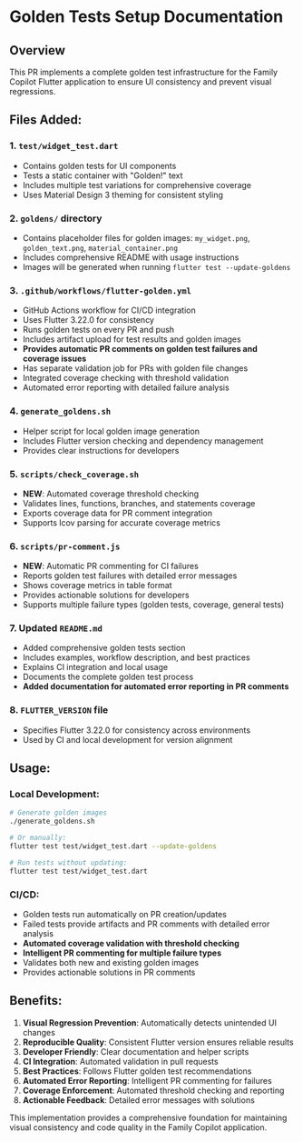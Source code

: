 # Golden Tests Setup Documentation

## Overview

This PR implements a complete golden test infrastructure for the Family Copilot Flutter application to ensure UI consistency and prevent visual regressions.

## Files Added:

### 1. `test/widget_test.dart`
- Contains golden tests for UI components
- Tests a static container with "Golden!" text
- Includes multiple test variations for comprehensive coverage
- Uses Material Design 3 theming for consistent styling

### 2. `goldens/` directory
- Contains placeholder files for golden images: `my_widget.png`, `golden_text.png`, `material_container.png`
- Includes comprehensive README with usage instructions
- Images will be generated when running `flutter test --update-goldens`

### 3. `.github/workflows/flutter-golden.yml`
- GitHub Actions workflow for CI/CD integration
- Uses Flutter 3.22.0 for consistency
- Runs golden tests on every PR and push
- Includes artifact upload for test results and golden images
- **Provides automatic PR comments on golden test failures and coverage issues**
- Has separate validation job for PRs with golden file changes
- Integrated coverage checking with threshold validation
- Automated error reporting with detailed failure analysis

### 4. `generate_goldens.sh`
- Helper script for local golden image generation
- Includes Flutter version checking and dependency management
- Provides clear instructions for developers

### 5. `scripts/check_coverage.sh`
- **NEW**: Automated coverage threshold checking
- Validates lines, functions, branches, and statements coverage
- Exports coverage data for PR comment integration
- Supports lcov parsing for accurate coverage metrics

### 6. `scripts/pr-comment.js`
- **NEW**: Automatic PR commenting for CI failures
- Reports golden test failures with detailed error messages
- Shows coverage metrics in table format
- Provides actionable solutions for developers
- Supports multiple failure types (golden tests, coverage, general tests)

### 7. Updated `README.md`
- Added comprehensive golden tests section
- Includes examples, workflow description, and best practices
- Explains CI integration and local usage
- Documents the complete golden test process
- **Added documentation for automated error reporting in PR comments**

### 8. `FLUTTER_VERSION` file
- Specifies Flutter 3.22.0 for consistency across environments
- Used by CI and local development for version alignment

## Usage:

### Local Development:
```bash
# Generate golden images
./generate_goldens.sh

# Or manually:
flutter test test/widget_test.dart --update-goldens

# Run tests without updating:
flutter test test/widget_test.dart
```

### CI/CD:
- Golden tests run automatically on PR creation/updates
- Failed tests provide artifacts and PR comments with detailed error analysis
- **Automated coverage validation with threshold checking**
- **Intelligent PR commenting for multiple failure types**
- Validates both new and existing golden images
- Provides actionable solutions in PR comments

## Benefits:

1. **Visual Regression Prevention**: Automatically detects unintended UI changes
2. **Reproducible Quality**: Consistent Flutter version ensures reliable results
3. **Developer Friendly**: Clear documentation and helper scripts
4. **CI Integration**: Automated validation in pull requests
5. **Best Practices**: Follows Flutter golden test recommendations
6. **Automated Error Reporting**: Intelligent PR commenting for failures
7. **Coverage Enforcement**: Automated threshold checking and reporting
8. **Actionable Feedback**: Detailed error messages with solutions

This implementation provides a comprehensive foundation for maintaining visual consistency and code quality in the Family Copilot application.